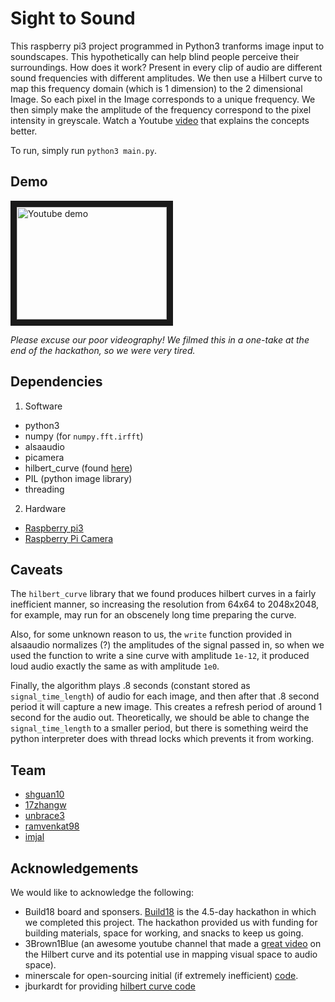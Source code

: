 # Sight to Sound
This raspberry pi3 project programmed in Python3 tranforms image input to soundscapes. This hypothetically can help blind people perceive their surroundings. How does it work? Present in every clip of audio are different sound frequencies with different amplitudes. We then use a Hilbert curve to map this frequency domain (which is 1 dimension) to the 2 dimensional Image. So each pixel in the Image corresponds to a unique frequency. We then simply make the amplitude of the frequency correspond to the pixel intensity in greyscale. Watch a Youtube [video](https://www.youtube.com/watch?v=3s7h2MHQtxc) that explains the concepts better.

To run, simply run `python3 main.py`.

## Demo
<a href="http://www.youtube.com/watch?feature=player_embedded&v=1P_RSq-vCUA
" target="_blank"><img src="http://img.youtube.com/vi/1P_RSq-vCUA/0.jpg" 
alt="Youtube demo" width="240" height="180" border="10" /></a>

*Please excuse our poor videography! We filmed this in a one-take at the end of the hackathon, so we were very tired.*

## Dependencies
1. Software
  * python3
  * numpy (for `numpy.fft.irfft`)
  * alsaaudio
  * picamera
  * hilbert_curve (found [here](https://people.sc.fsu.edu/~jburkardt/py_src/hilbert_curve/))
  * PIL (python image library)
  * threading
2. Hardware
  * [Raspberry pi3](https://www.amazon.com/Raspberry-Pi-RASPBERRYPI3-MODB-1GB-Model-Motherboard/dp/B01CD5VC92)
  * [Raspberry Pi Camera](https://www.adafruit.com/product/3099)

## Caveats
The `hilbert_curve` library that we found produces hilbert curves in a fairly inefficient manner, so increasing the resolution from 64x64 to 2048x2048, for example, may run for an obscenely long time preparing the curve.

Also, for some unknown reason to us, the `write` function provided in alsaaudio normalizes (?) the amplitudes of the signal passed in, so when we used the function to write a sine curve with amplitude `1e-12`, it produced loud audio exactly the same as with amplitude `1e0`.

Finally, the algorithm plays .8 seconds (constant stored as `signal_time_length`) of audio for each image, and then after that .8 second period it will capture a new image. This creates a refresh period of around 1 second for the audio out. Theoretically, we should be able to change the `signal_time_length` to a smaller period, but there is something weird the python interpreter does with thread locks which prevents it from working.

## Team
+ [shguan10](https://github.com/shguan10/)
+ [17zhangw](https://github.com/17zhangw/)
+ [unbrace3](https://github.com/unbrace3/)
+ [ramvenkat98](https://github.com/ramvenkat98/)
+ [imjal](https://github.com/imjal/)

## Acknowledgements
We would like to acknowledge the following:
* Build18 board and sponsers. [Build18](https://build18.herokuapp.com/) is the 4.5-day hackathon in which we completed this project. The hackathon provided us with funding for building materials, space for working, and snacks to keep us going.
* 3Brown1Blue (an awesome youtube channel that made a [great video](https://www.youtube.com/watch?v=3s7h2MHQtxc) on the Hilbert curve and its potential use in mapping visual space to audio space).
* minerscale for open-sourcing initial (if extremely inefficient) [code](https://github.com/minerscale/sight-as-sound).
* jburkardt for providing [hilbert curve code](https://people.sc.fsu.edu/~jburkardt/py_src/hilbert_curve/)
